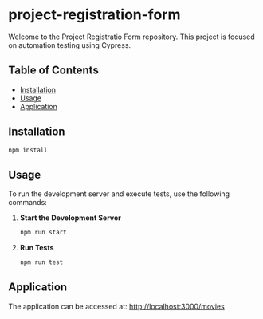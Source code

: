 # project-registration-form
Welcome to the Project Registratio Form repository. This project is focused on automation testing using Cypress.

## Table of Contents

- [Installation](#installation)
- [Usage](#usage)
- [Application](#application)

## Installation

   ```bash
   npm install 
   ```

## Usage

To run the development server and execute tests, use the following commands:

1. **Start the Development Server**

   ```bash
   npm run start
   ```

2. **Run Tests**
   ```bash
   npm run test
   ```

## Application

The application can be accessed at: [http://localhost:3000/movies](http://localhost:3000/movies)
